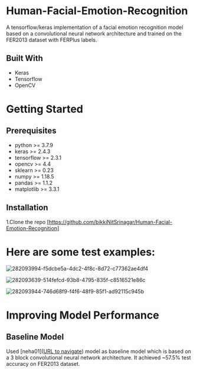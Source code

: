 # Human-Facial-Emotion-Recognition
A tensorflow/keras implementation of a facial emotion recognition model based on a convolutional neural network architecture and trained on the FER2013 dataset with FERPlus labels.
## Built With
* Keras
* Tensorflow
* OpenCV

# Getting Started
## Prerequisites
* python >= 3.7.9
* keras >= 2.4.3
* tensorflow >= 2.3.1
* opencv >= 4.4
* sklearn >= 0.23
* numpy >= 1.18.5
* pandas >= 1.1.2
* matplotlib >= 3.3.1
## Installation
 1.Clone the repo
  [https://github.com/bikkiNitSrinagar/Human-Facial-Emotion-Recognition]
 # Here are some test examples:
![282093994-f5dcbe5a-4dc2-4f8c-8d72-c77362ae4df4](https://github.com/bikkiNitSrinagar/Human-Facial-Emotion-Recognition/assets/66418501/f0c474c4-ad07-4c22-88f5-e8dea00456f7)

![282093639-514fefcd-93b8-4795-835f-c8516521e86c](https://github.com/bikkiNitSrinagar/Human-Facial-Emotion-Recognition/assets/66418501/4954ea49-b7a1-4fd8-a135-e5869d142d1e)

![282093944-746d68f9-f4f6-48f9-85f1-ad92115c945b](https://github.com/bikkiNitSrinagar/Human-Facial-Emotion-Recognition/assets/66418501/2c6ed466-bc60-4dba-993a-9976d16d2f92)

# Improving Model Performance
## Baseline Model
Used [neha01]([URL to navigate](https://github.com/neha01/Realtime-Emotion-Detectio)) model as baseline model which is based on a 3 block convolutional neural network architecture. It achieved ~57.5% test accuracy on FER2013 dataset.
 



